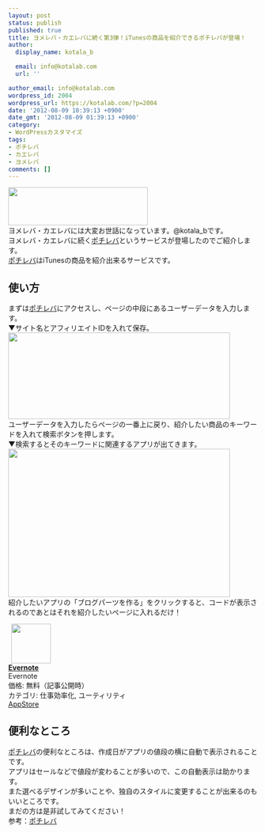 ```yaml
---
layout: post
status: publish
published: true
title: ヨメレバ・カエレバに続く第3弾！iTunesの商品を紹介できるポチレバが登場！
author:
  display_name: kotala_b

  email: info@kotalab.com
  url: ''

author_email: info@kotalab.com
wordpress_id: 2004
wordpress_url: https://kotalab.com/?p=2004
date: '2012-08-09 10:39:13 +0900'
date_gmt: '2012-08-09 01:39:13 +0900'
category:
- WordPressカスタマイズ
tags:
- ポチレバ
- カエレバ
- ヨメレバ
comments: []
---
```

<p><a href="https://kotalab.com/wp-content/uploads/potireba_120809.png" target="_blank"><img src="https://kotalab.com/wp-content/uploads/potireba_120809.png" alt="" title="potireba_120809" width="282" height="77" class="alignnone size-full wp-image-2014" /></a><br />
ヨメレバ・カエレバには大変お世話になっています。@kotala_bです。<br />
ヨメレバ・カエレバに続く<a href="https://pochireba.com/" title="ポチレバ" target="_blank">ポチレバ</a>というサービスが登場したのでご紹介します。<br />
<a href="https://pochireba.com/" title="ポチレバ" target="_blank">ポチレバ</a>はiTunesの商品を紹介出来るサービスです。<br />
<!--more--></p>
<h2>使い方</h2>
<p>まずは<a href="https://pochireba.com/" title="ポチレバ" target="_blank">ポチレバ</a>にアクセスし、ページの中段にあるユーザーデータを入力します。<br />
▼サイト名とアフィリエイトIDを入れて保存。<br />
<a href="https://kotalab.com/wp-content/uploads/potireba_120809_01.jpg" target="_blank"><img src="https://kotalab.com/wp-content/uploads/potireba_120809_01.jpg" alt="" title="potireba_120809_01" width="448" height="175" class="alignnone size-full wp-image-2007" /></a><br />
ユーザーデータを入力したらページの一番上に戻り、紹介したい商品のキーワードを入れて検索ボタンを押します。<br />
▼検索するとそのキーワードに関連するアプリが出てきます。<br />
<a href="https://kotalab.com/wp-content/uploads/potireba_120809_02.jpg" target="_blank"><img src="https://kotalab.com/wp-content/uploads/potireba_120809_02.jpg" alt="" title="potireba_120809_02" width="448" height="300" class="alignnone size-full wp-image-2006" /></a><br />
紹介したいアプリの「ブログパーツを作る」をクリックすると、コードが表示されるのであとはそれを紹介したいページに入れるだけ！</p>
<div class="applink">
<div class="applinkimg"><a href="https://itunes.apple.com/jp/app/evernote/id281796108?mt=8&uo=4&at=10l4yU" rel="nofollow" target="_blank"><img hspace="6" src="http://a1527.phobos.apple.com/us/r30/Purple/v4/d6/af/ec/d6afec25-4d92-7b99-833b-14727820b3af/mzl.fwrhqtje.png" width="80" /></a></div>
<div class="applinktext">
<div class="applinktitle"><strong><a href="https://itunes.apple.com/jp/app/evernote/id281796108?mt=8&uo=4&at=10l4yU" rel="nofollow" target="_blank">Evernote</a></strong></div>
<div class="applinkinfo">Evernote</div>
<div class="applinkinfo">価格: 無料（記事公開時）</div>
<div class="applinkinfo">カテゴリ: 仕事効率化, ユーティリティ</div>
</div>
<div class="clear"></div>
<div class="appstorelink"><a href="https://itunes.apple.com/jp/app/evernote/id281796108?mt=8&uo=4&at=10l4yU" rel="nofollow" target="_blank">AppStore</a></div>
</div>
<h2>便利なところ</h2>
<p><a href="https://pochireba.com/" title="ポチレバ" target="_blank">ポチレバ</a>の便利なところは、作成日がアプリの値段の横に自動で表示されることです。<br />
アプリはセールなどで値段が変わることが多いので、この自動表示は助かります。<br />
また選べるデザインが多いことや、独自のスタイルに変更することが出来るのもいいところです。<br />
まだの方は是非試してみてください！<br />
参考：<a href="https://pochireba.com/" title="ポチレバ" target="_blank">ポチレバ</a></p>
